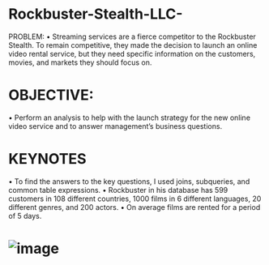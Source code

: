 # Rockbuster-Stealth-LLC-
PROBLEM:  • Streaming services are a fierce competitor to the Rockbuster Stealth. To remain competitive, they made the decision to launch an online video rental service, but they need specific information on the customers, movies, and markets they should focus on.
# OBJECTIVE:
• Perform an analysis to help with the launch strategy for the new online video service and to answer management’s business questions.
# KEYNOTES
• To find the answers to the key questions, I used joins, subqueries, and common table expressions. 
• Rockbuster in his database has 599 customers in 108 different countries, 1000 films in 6 different languages, 20 different genres, and 200 actors.
• On average films are rented for a period of 5 days.
# ![image](https://user-images.githubusercontent.com/132085600/235224504-bfcbcf25-73fc-42d4-8141-c2d9cbd7340a.png)
